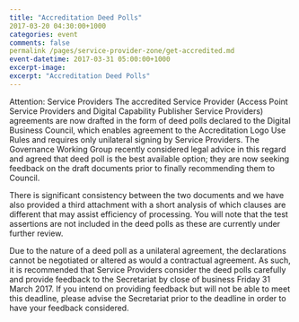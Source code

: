```yaml
---
title: "Accreditation Deed Polls"
2017-03-20 04:30:00+1000
categories: event
comments: false
permalink /pages/service-provider-zone/get-accredited.md
event-datetime: 2017-03-31 05:00:00+1000
excerpt-image:
excerpt: "Accreditation Deed Polls"
---
```


Attention: Service Providers
The accredited Service Provider (Access Point Service Providers and Digital Capability Publisher Service Providers) agreements are now drafted in the form of deed polls declared to the Digital Business Council, which enables agreement to the Accreditation Logo Use Rules and requires only unilateral signing by Service Providers. The Governance Working Group recently considered legal advice in this regard and agreed that deed poll is the best available option; they are now seeking feedback on the draft documents prior to finally recommending them to Council.

There is significant consistency between the two documents and we have also provided a third attachment with a short analysis of which clauses are different that may assist efficiency of processing. You will note that the test assertions are not included in the deed polls as these are currently under further review.

Due to the nature of a deed poll as a unilateral agreement, the declarations cannot be negotiated or altered as would a contractual agreement. As such, it is recommended that Service Providers consider the deed polls carefully and provide feedback to the Secretariat by close of business Friday 31 March 2017. If you intend on providing feedback but will not be able to meet this deadline, please advise the Secretariat prior to the deadline in order to have your feedback considered.

